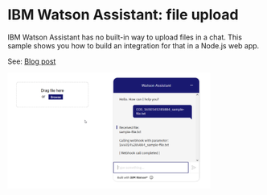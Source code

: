 # IBM Watson Assistant: file upload
IBM Watson Assistant has no built-in way to upload files in a chat. This sample shows you how to build an integration for that in a Node.js web app.

See: [Blog post](https://sarah-packowski.medium.com/watson-assistant-chatbot-file-upload-9579d17a4682)

<img src="images/img-08.png" width="80%" title="Node.js web app with chatbot and file upload widget"/>

